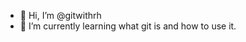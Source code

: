 - 👋 Hi, I’m @gitwithrh
- 🌱 I’m currently learning what git is and how to use it.


<!---
gitwithrh/gitwithrh is a ✨ special ✨ repository because its `README.md` (this file) appears on your GitHub profile.
You can click the Preview link to take a look at your changes.
--->
